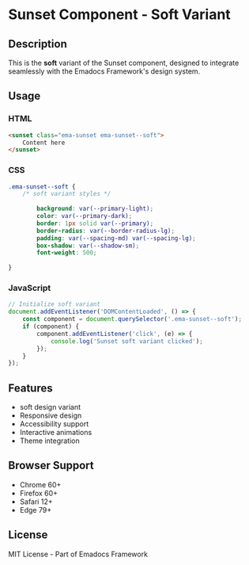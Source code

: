 # Sunset Component - Soft Variant

## Description
This is the **soft** variant of the Sunset component, designed to integrate seamlessly with the Emadocs Framework's design system.

## Usage

### HTML
```html
<sunset class="ema-sunset ema-sunset--soft">
    Content here
</sunset>
```

### CSS
```css
.ema-sunset--soft {
    /* soft variant styles */
    
        background: var(--primary-light);
        color: var(--primary-dark);
        border: 1px solid var(--primary);
        border-radius: var(--border-radius-lg);
        padding: var(--spacing-md) var(--spacing-lg);
        box-shadow: var(--shadow-sm);
        font-weight: 500;
    
}
```

### JavaScript
```javascript
// Initialize soft variant
document.addEventListener('DOMContentLoaded', () => {
    const component = document.querySelector('.ema-sunset--soft');
    if (component) {
        component.addEventListener('click', (e) => {
            console.log('Sunset soft variant clicked');
        });
    }
});
```

## Features
- soft design variant
- Responsive design
- Accessibility support
- Interactive animations
- Theme integration

## Browser Support
- Chrome 60+
- Firefox 60+
- Safari 12+
- Edge 79+

## License
MIT License - Part of Emadocs Framework

